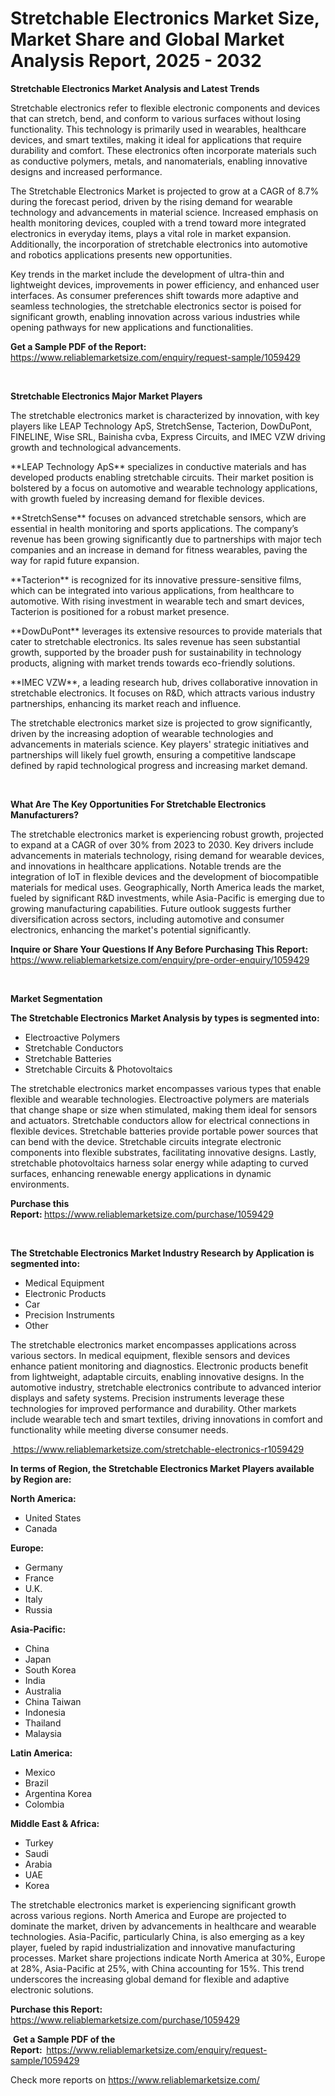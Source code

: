 <p><h1>Stretchable Electronics Market Size, Market Share and Global Market Analysis Report, 2025 - 2032</h1></p><p><strong>Stretchable Electronics Market Analysis and Latest Trends</strong></p>
<p><p>Stretchable electronics refer to flexible electronic components and devices that can stretch, bend, and conform to various surfaces without losing functionality. This technology is primarily used in wearables, healthcare devices, and smart textiles, making it ideal for applications that require durability and comfort. These electronics often incorporate materials such as conductive polymers, metals, and nanomaterials, enabling innovative designs and increased performance.</p><p>The Stretchable Electronics Market is projected to grow at a CAGR of 8.7% during the forecast period, driven by the rising demand for wearable technology and advancements in material science. Increased emphasis on health monitoring devices, coupled with a trend toward more integrated electronics in everyday items, plays a vital role in market expansion. Additionally, the incorporation of stretchable electronics into automotive and robotics applications presents new opportunities. </p><p>Key trends in the market include the development of ultra-thin and lightweight devices, improvements in power efficiency, and enhanced user interfaces. As consumer preferences shift towards more adaptive and seamless technologies, the stretchable electronics sector is poised for significant growth, enabling innovation across various industries while opening pathways for new applications and functionalities.</p></p>
<p><strong>Get a Sample PDF of the Report:&nbsp;</strong> <a href="https://www.reliablemarketsize.com/enquiry/request-sample/1059429?utm_campaign=1901&utm_medium=2&utm_source=Github&utm_content=ia&utm_term=10022025&utm_id=stretchable-electronics">https://www.reliablemarketsize.com/enquiry/request-sample/1059429</a></p>
<p>&nbsp;</p>
<p><strong>Stretchable Electronics Major Market Players</strong></p>
<p><p>The stretchable electronics market is characterized by innovation, with key players like LEAP Technology ApS, StretchSense, Tacterion, DowDuPont, FINELINE, Wise SRL, Bainisha cvba, Express Circuits, and IMEC VZW driving growth and technological advancements.</p><p>**LEAP Technology ApS** specializes in conductive materials and has developed products enabling stretchable circuits. Their market position is bolstered by a focus on automotive and wearable technology applications, with growth fueled by increasing demand for flexible devices.</p><p>**StretchSense** focuses on advanced stretchable sensors, which are essential in health monitoring and sports applications. The company’s revenue has been growing significantly due to partnerships with major tech companies and an increase in demand for fitness wearables, paving the way for rapid future expansion.</p><p>**Tacterion** is recognized for its innovative pressure-sensitive films, which can be integrated into various applications, from healthcare to automotive. With rising investment in wearable tech and smart devices, Tacterion is positioned for a robust market presence.</p><p>**DowDuPont** leverages its extensive resources to provide materials that cater to stretchable electronics. Its sales revenue has seen substantial growth, supported by the broader push for sustainability in technology products, aligning with market trends towards eco-friendly solutions.</p><p>**IMEC VZW**, a leading research hub, drives collaborative innovation in stretchable electronics. It focuses on R&D, which attracts various industry partnerships, enhancing its market reach and influence.</p><p>The stretchable electronics market size is projected to grow significantly, driven by the increasing adoption of wearable technologies and advancements in materials science. Key players' strategic initiatives and partnerships will likely fuel growth, ensuring a competitive landscape defined by rapid technological progress and increasing market demand.</p></p>
<p>&nbsp;</p>
<p><strong>What Are The Key Opportunities For Stretchable Electronics Manufacturers?</strong></p>
<p><p>The stretchable electronics market is experiencing robust growth, projected to expand at a CAGR of over 30% from 2023 to 2030. Key drivers include advancements in materials technology, rising demand for wearable devices, and innovations in healthcare applications. Notable trends are the integration of IoT in flexible devices and the development of biocompatible materials for medical uses. Geographically, North America leads the market, fueled by significant R&D investments, while Asia-Pacific is emerging due to growing manufacturing capabilities. Future outlook suggests further diversification across sectors, including automotive and consumer electronics, enhancing the market's potential significantly.</p></p>
<p><strong>Inquire or Share Your Questions If Any Before Purchasing This Report:</strong> <a href="https://www.reliablemarketsize.com/enquiry/pre-order-enquiry/1059429?utm_campaign=1901&utm_medium=2&utm_source=Github&utm_content=ia&utm_term=10022025&utm_id=stretchable-electronics">https://www.reliablemarketsize.com/enquiry/pre-order-enquiry/1059429</a></p>
<p>&nbsp;</p>
<p><strong>Market Segmentation</strong></p>
<p><strong>The Stretchable Electronics Market Analysis by types is segmented into:</strong></p>
<p><ul><li>Electroactive Polymers</li><li>Stretchable Conductors</li><li>Stretchable Batteries</li><li>Stretchable Circuits & Photovoltaics</li></ul></p>
<p><p>The stretchable electronics market encompasses various types that enable flexible and wearable technologies. Electroactive polymers are materials that change shape or size when stimulated, making them ideal for sensors and actuators. Stretchable conductors allow for electrical connections in flexible devices. Stretchable batteries provide portable power sources that can bend with the device. Stretchable circuits integrate electronic components into flexible substrates, facilitating innovative designs. Lastly, stretchable photovoltaics harness solar energy while adapting to curved surfaces, enhancing renewable energy applications in dynamic environments.</p></p>
<p><strong>Purchase this Report:&nbsp;</strong><a href="https://www.reliablemarketsize.com/purchase/1059429?utm_campaign=1901&utm_medium=2&utm_source=Github&utm_content=ia&utm_term=10022025&utm_id=stretchable-electronics">https://www.reliablemarketsize.com/purchase/1059429</a></p>
<p>&nbsp;</p>
<p><strong>The Stretchable Electronics Market Industry Research by Application is segmented into:</strong></p>
<p><ul><li>Medical Equipment</li><li>Electronic Products</li><li>Car</li><li>Precision Instruments</li><li>Other</li></ul></p>
<p><p>The stretchable electronics market encompasses applications across various sectors. In medical equipment, flexible sensors and devices enhance patient monitoring and diagnostics. Electronic products benefit from lightweight, adaptable circuits, enabling innovative designs. In the automotive industry, stretchable electronics contribute to advanced interior displays and safety systems. Precision instruments leverage these technologies for improved performance and durability. Other markets include wearable tech and smart textiles, driving innovations in comfort and functionality while meeting diverse consumer needs.</p></p>
<p><a href="https://www.reliablemarketsize.com/stretchable-electronics-r1059429?utm_campaign=1901&utm_medium=2&utm_source=Github&utm_content=ia&utm_term=10022025&utm_id=stretchable-electronics">&nbsp;https://www.reliablemarketsize.com/stretchable-electronics-r1059429</a></p>
<p><strong>In terms of Region, the Stretchable Electronics Market Players available by Region are:</strong></p>
<p>
    <p> <strong> North America: </strong>
        <ul>
            <li>United States</li>
            <li>Canada</li>
        </ul>
        </p> 
    <p> <strong> Europe: </strong>
        <ul>
            <li>Germany</li>
            <li>France</li>
            <li>U.K.</li>
            <li>Italy</li>
            <li>Russia</li>
        </ul>
        </p> 
    <p> <strong> Asia-Pacific: </strong>
        <ul>
            <li>China</li>
            <li>Japan</li>
            <li>South Korea</li>
            <li>India</li>
            <li>Australia</li>
            <li>China Taiwan</li>
            <li>Indonesia</li>
            <li>Thailand</li>
            <li>Malaysia</li>
        </ul>
        </p> 
    <p> <strong> Latin America: </strong>
        <ul>
            <li>Mexico</li>
            <li>Brazil</li>
            <li>Argentina Korea</li>
            <li>Colombia</li>
        </ul>
        </p> 
    <p> <strong> Middle East & Africa: </strong>
        <ul>
            <li>Turkey</li>
            <li>Saudi</li>
            <li>Arabia</li>
            <li>UAE</li>
            <li>Korea</li>
        </ul>
    </p>
    </p>
<p><p>The stretchable electronics market is experiencing significant growth across various regions. North America and Europe are projected to dominate the market, driven by advancements in healthcare and wearable technologies. Asia-Pacific, particularly China, is also emerging as a key player, fueled by rapid industrialization and innovative manufacturing processes. Market share projections indicate North America at 30%, Europe at 28%, Asia-Pacific at 25%, with China accounting for 15%. This trend underscores the increasing global demand for flexible and adaptive electronic solutions.</p></p>
<p><strong>Purchase this Report: </strong><a href="https://www.reliablemarketsize.com/purchase/1059429?utm_campaign=1901&utm_medium=2&utm_source=Github&utm_content=ia&utm_term=10022025&utm_id=stretchable-electronics">https://www.reliablemarketsize.com/purchase/1059429</a></p>
<p>&nbsp;<strong>Get a Sample PDF of the Report:&nbsp;&nbsp;</strong><a href="https://www.reliablemarketsize.com/enquiry/request-sample/1059429?utm_campaign=1901&utm_medium=2&utm_source=Github&utm_content=ia&utm_term=10022025&utm_id=stretchable-electronics">https://www.reliablemarketsize.com/enquiry/request-sample/1059429</a></p>
<p><strong></strong></p>
<p>Check more reports on <a href="https://www.reliablemarketsize.com/?utm_campaign=1901&utm_medium=2&utm_source=Github&utm_content=ia&utm_term=10022025&utm_id=stretchable-electronics">https://www.reliablemarketsize.com/</a></p>